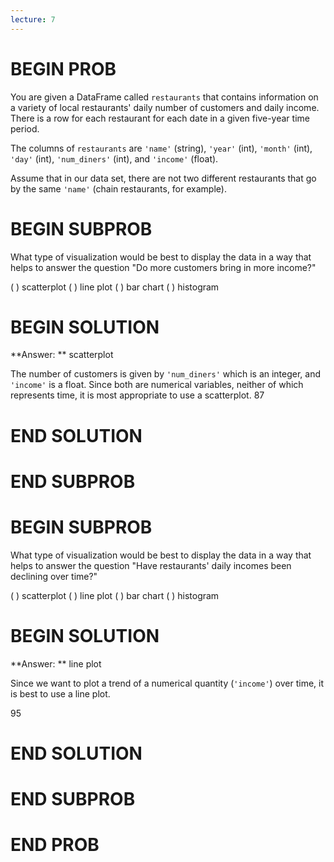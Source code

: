 ```yaml
---
lecture: 7
---
```


# BEGIN PROB

You are given a DataFrame called `restaurants` that contains information on a variety of local restaurants' daily number of customers and daily income. There is a row for each restaurant for each date in a given five-year time period.

The columns of `restaurants` are `'name'` (string), `'year'` (int),  `'month'` (int), `'day'` (int), `'num_diners'` (int), and `'income'` (float).

Assume that in our data set, there are not two different restaurants that go by the same `'name'` (chain restaurants, for example).

# BEGIN SUBPROB

What type of visualization would be best to display the data in a way that helps to answer the question "Do more customers bring in more income?"

( ) scatterplot
( ) line plot
( ) bar chart
( ) histogram

# BEGIN SOLUTION

**Answer: **  scatterplot

The number of customers is given by `'num_diners'` which is an integer, and `'income'` is a float. Since both are numerical variables, neither of which represents time, it is most appropriate to use a scatterplot.
<average>87</average>
# END SOLUTION

# END SUBPROB

# BEGIN SUBPROB

What type of visualization would be best to display the data in a way that helps to answer the question "Have restaurants' daily incomes been declining over time?"

( ) scatterplot
( ) line plot
( ) bar chart
( ) histogram

# BEGIN SOLUTION

**Answer: ** line plot

Since we want to plot a trend of a numerical quantity (`'income'`) over time, it is best to use a line plot. 

<average>95</average>
# END SOLUTION

# END SUBPROB

# END PROB